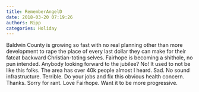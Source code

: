 ```yaml
---
title: RememberAngelD
date: 2018-03-20 07:19:26
authors: Ripp
categories: Holiday
---
```


 Baldwin County is growing so fast with no real planning other than more development to rape the place of every last dollar they can make for their fatcat backward Christian-toting selves. Fairhope is becoming a shithole, no pun intended. Anybody looking forward to the jubilee? No! It used to not be like this folks. The area has over 40k people almost I heard. Sad. No sound infrastructure. Terrible. Do your jobs and fix this obvious health concern. Thanks. Sorry for rant. Love Fairhope. Want it to be more progressive.